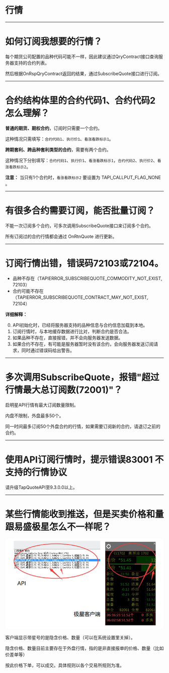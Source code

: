 # 行情

----

# 如何订阅我想要的行情？

每个期货公司配置的品种代码可能不一样，因此建议通过QryContract接口查询服务器支持的合约列表。

然后根据OnRspQryContract返回的结果，通过SubscribeQuote接口进行订阅。

----

# 合约结构体里的合约代码1、合约代码2怎么理解？

**普通的期货、期权合约**，订阅时只需要一个合约。

这种情况只需填写：`合约代码1`、`执行价1`、`看涨看跌标示1`。


**跨期套利、跨品种套利类型的合约**，需要有两个合约。

这种情况下分别填写：`合约代码1`、`执行价1`、`看涨看跌标示1`，`合约代码2`、`执行价2`、`看涨看跌标示2`。


**注意：** 当只有1个合约时，`看涨看跌标示2` 要设置为 TAPI_CALLPUT_FLAG_NONE 。

----

# 有很多合约需要订阅，能否批量订阅？

不能一次订阅多个合约，可多次调用SubscribeQuote接口来订阅多个合约。

所有订阅过的合约行情都会通过 OnRtnQuote 进行更新。

----


# 订阅行情出错，错误码72103或72104。

- 品种不存在（TAPIERROR_SUBSCRIBEQUOTE_COMMODITY_NOT_EXIST, 72103）
- 合约可能不存在（TAPIERROR_SUBSCRIBEQUOTE_CONTRACT_MAY_NOT_EXIST, 72104）

**详细解释：**

0. API初始化时，已经将服务器支持的品种信息与合约信息加载到本地。
0. 订阅行情时，与本地缓存数据进行比对，判断合约是否合法。
0. 如果品种不存在，直接报错，并不会向服务器发送数据。
0. 如果合约不存在，有可能是服务器暂时没有该合约，会向服务器发送订阅请求，同时通过错误码给出警告。

---


# 多次调用SubscribeQuote，报错"超过行情最大总订阅数(72001)"？

启明星API行情有最大订阅数量限制。

内盘不限制，外盘最多50个。

同一时间最多订阅50个外盘合约的行情，如果需要订阅新的合约，请退订之前的合约。


----

# 使用API订阅行情时，提示错误83001  不支持的行情协议

请升级TapQuoteAPI至9.3.0.0以上。

----

# 某些行情能收到推送，但是买卖价格和量跟易盛极星怎么不一样呢？

![隐含价格数量](../images/v9_quote_hide_price.png)

客户端显示带星号的是隐含价格、数量（可以在系统设置里关掉）。

隐含价格、数量目前主要存在于外盘行情，指的是非直接报单的价格、数量（比如价差单等）

按此价格下单，可以成交。具体规则以各个交易所规则为准。
